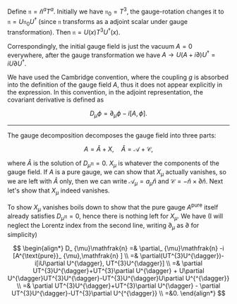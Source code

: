 Define $\mathfrak{n}=\hat{n}^{a}T^{a}$. Initially we have $\mathfrak{n}_ {0}=T^{3}$, the gauge-rotation changes it to $\mathfrak{n}=U\mathfrak{n}_ {0}U^{\dagger}$ (since $\mathfrak{n}$ transforms as a adjoint scalar under gauge transformation). Then $\mathfrak{n}=U(x)T^{3}U^{\dagger}(x)$. 

Correspondingly, the initial gauge field is just the vacuum $A=0$ everywhere, after the gauge transformation we have $A \to U\left( A+i\partial \right)U^{\dagger}=iU\partial U^{\dagger}$.

We have used the Cambridge convention, where the coupling $g$ is absorbed into the definition of the gauge field $A$, thus it does not appear explicitly in the expression. In this convention, in the adjoint representation, the covariant derivative is defined as 

$$
D_ {\mu} \phi = \partial_ {\mu} \phi -i [A,\phi].
$$

- - -

The gauge decomposition decomposes the gauge field into three parts:

$$
A = \hat{A} + X, \quad  \hat{A} = \mathcal{A} + \mathcal{C},
$$

where $\hat{A}$ is the solution of $D_ {\mu}\mathfrak{n}=0$. $X_ {\mu}$ is whatever the components of the gauge field. If $A$ is a pure gauge, we can show that $X_ {\mu}$ actually vanishes, so we are left with $\hat{A}$ only, then we can write $\mathcal{A}_ {\mu}=a_ {\mu} \hat{n}$ and $\mathcal{C}=-\hat{n}\times \partial \hat{n}$. Next let's show that $X_ {\mu}$ indeed vanishes.

To show $X_ {\mu}$ vanishes boils down to show that the pure gauge $A^{\text{pure}}$ itself already satisfies $D_ {\mu}\mathfrak{n}=0$, hence there is nothing left for $X_ {\mu}$. We have (I will neglect the Lorentz index from the second line, writing $\partial_ {\mu}$ as $\partial$ for simplicity)

$$
\begin{align*}
D_ {\mu}\mathfrak{n}  =& \partial_ {\mu}\mathfrak{n}  -i [A^{\text{pure}}_ {\mu},\mathfrak{n} ] \\
=& \partial(UT^{3}U^{\dagger})-i[iU\partial U^{\dagger}, UT^{3}U^{\dagger}] \\
=& \partial UT^{3}U^{\dagger}+UT^{3}\partial U^{\dagger} + U\partial U^{\dagger}UT^{3}U^{\dagger}-UT^{3}U^{\dagger}U\partial U^{^{\dagger}} \\
=& \partial UT^{3}U^{\dagger}+UT^{3}\partial U^{\dagger} - \partial UT^{3}U^{\dagger}-UT^{3}\partial U^{^{\dagger}} \\
=&0.
\end{align*}
$$


